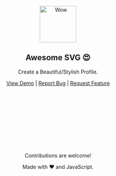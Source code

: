 <p align="center">
    <img width="100px" src="" align="center" alt="Wow" />
    <h2 align="center">Awesome SVG 😍</h2>
    <p align="center">Create a Beautiful/Stylish Profile.</p>
</p>
<p align="center">
    <a href="#demo">View Demo</a>
    |
    <a href="https://github.com/MdUsmanAnsari/Awesome-SVG/issues/new/choose">Report Bug</a>
    |
    <a href="https://github.com/MdUsmanAnsari/Awesome-SVG/issues/new/choose">Request Feature</a>
</p>

<br><br><br><br><br><br><br><br><br>

<p align="center">Contributions are welcome!</p>
<p align="center">Made with ❤ and JavaScript.</p>

